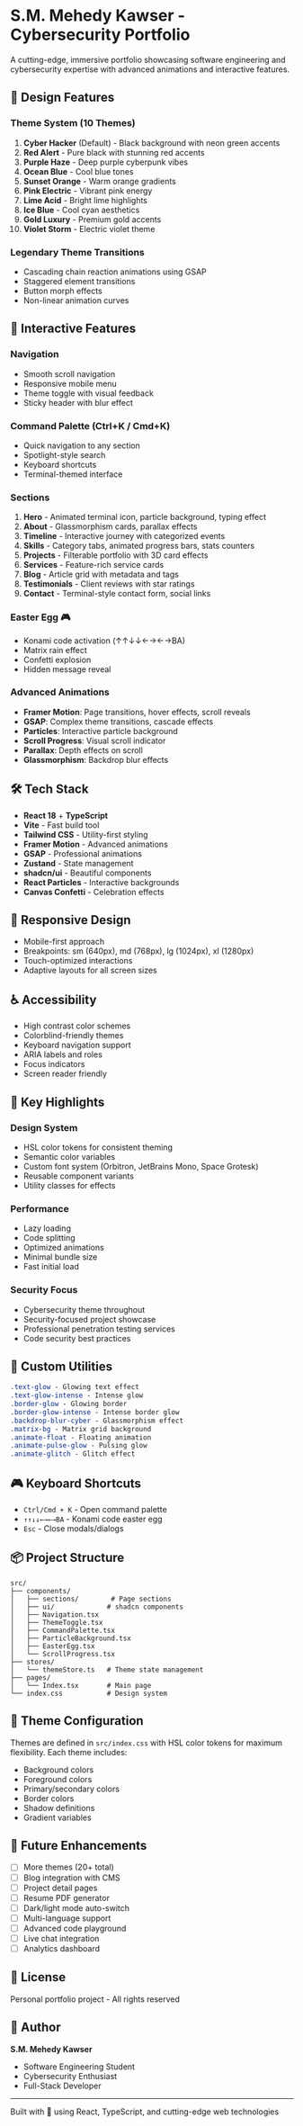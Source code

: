 # S.M. Mehedy Kawser - Cybersecurity Portfolio

A cutting-edge, immersive portfolio showcasing software engineering and cybersecurity expertise with advanced animations and interactive features.

## 🎨 Design Features

### Theme System (10 Themes)
1. **Cyber Hacker** (Default) - Black background with neon green accents
2. **Red Alert** - Pure black with stunning red accents
3. **Purple Haze** - Deep purple cyberpunk vibes
4. **Ocean Blue** - Cool blue tones
5. **Sunset Orange** - Warm orange gradients
6. **Pink Electric** - Vibrant pink energy
7. **Lime Acid** - Bright lime highlights
8. **Ice Blue** - Cool cyan aesthetics
9. **Gold Luxury** - Premium gold accents
10. **Violet Storm** - Electric violet theme

### Legendary Theme Transitions
- Cascading chain reaction animations using GSAP
- Staggered element transitions
- Button morph effects
- Non-linear animation curves

## 🚀 Interactive Features

### Navigation
- Smooth scroll navigation
- Responsive mobile menu
- Theme toggle with visual feedback
- Sticky header with blur effect

### Command Palette (Ctrl+K / Cmd+K)
- Quick navigation to any section
- Spotlight-style search
- Keyboard shortcuts
- Terminal-themed interface

### Sections
1. **Hero** - Animated terminal icon, particle background, typing effect
2. **About** - Glassmorphism cards, parallax effects
3. **Timeline** - Interactive journey with categorized events
4. **Skills** - Category tabs, animated progress bars, stats counters
5. **Projects** - Filterable portfolio with 3D card effects
6. **Services** - Feature-rich service cards
7. **Blog** - Article grid with metadata and tags
8. **Testimonials** - Client reviews with star ratings
9. **Contact** - Terminal-style contact form, social links

### Easter Egg 🎮
- Konami code activation (↑↑↓↓←→←→BA)
- Matrix rain effect
- Confetti explosion
- Hidden message reveal

### Advanced Animations
- **Framer Motion**: Page transitions, hover effects, scroll reveals
- **GSAP**: Complex theme transitions, cascade effects
- **Particles**: Interactive particle background
- **Scroll Progress**: Visual scroll indicator
- **Parallax**: Depth effects on scroll
- **Glassmorphism**: Backdrop blur effects

## 🛠️ Tech Stack

- **React 18** + **TypeScript**
- **Vite** - Fast build tool
- **Tailwind CSS** - Utility-first styling
- **Framer Motion** - Advanced animations
- **GSAP** - Professional animations
- **Zustand** - State management
- **shadcn/ui** - Beautiful components
- **React Particles** - Interactive backgrounds
- **Canvas Confetti** - Celebration effects

## 📱 Responsive Design

- Mobile-first approach
- Breakpoints: sm (640px), md (768px), lg (1024px), xl (1280px)
- Touch-optimized interactions
- Adaptive layouts for all screen sizes

## ♿ Accessibility

- High contrast color schemes
- Colorblind-friendly themes
- Keyboard navigation support
- ARIA labels and roles
- Focus indicators
- Screen reader friendly

## 🎯 Key Highlights

### Design System
- HSL color tokens for consistent theming
- Semantic color variables
- Custom font system (Orbitron, JetBrains Mono, Space Grotesk)
- Reusable component variants
- Utility classes for effects

### Performance
- Lazy loading
- Code splitting
- Optimized animations
- Minimal bundle size
- Fast initial load

### Security Focus
- Cybersecurity theme throughout
- Security-focused project showcase
- Professional penetration testing services
- Code security best practices

## 🎨 Custom Utilities

```css
.text-glow - Glowing text effect
.text-glow-intense - Intense glow
.border-glow - Glowing border
.border-glow-intense - Intense border glow
.backdrop-blur-cyber - Glassmorphism effect
.matrix-bg - Matrix grid background
.animate-float - Floating animation
.animate-pulse-glow - Pulsing glow
.animate-glitch - Glitch effect
```

## 🎮 Keyboard Shortcuts

- `Ctrl/Cmd + K` - Open command palette
- `↑↑↓↓←→←→BA` - Konami code easter egg
- `Esc` - Close modals/dialogs

## 📦 Project Structure

```
src/
├── components/
│   ├── sections/        # Page sections
│   ├── ui/             # shadcn components
│   ├── Navigation.tsx
│   ├── ThemeToggle.tsx
│   ├── CommandPalette.tsx
│   ├── ParticleBackground.tsx
│   ├── EasterEgg.tsx
│   └── ScrollProgress.tsx
├── stores/
│   └── themeStore.ts   # Theme state management
├── pages/
│   └── Index.tsx       # Main page
└── index.css           # Design system
```

## 🎨 Theme Configuration

Themes are defined in `src/index.css` with HSL color tokens for maximum flexibility. Each theme includes:
- Background colors
- Foreground colors
- Primary/secondary colors
- Border colors
- Shadow definitions
- Gradient variables

## 🔮 Future Enhancements

- [ ] More themes (20+ total)
- [ ] Blog integration with CMS
- [ ] Project detail pages
- [ ] Resume PDF generator
- [ ] Dark/light mode auto-switch
- [ ] Multi-language support
- [ ] Advanced code playground
- [ ] Live chat integration
- [ ] Analytics dashboard

## 📄 License

Personal portfolio project - All rights reserved

## 👤 Author

**S.M. Mehedy Kawser**
- Software Engineering Student
- Cybersecurity Enthusiast
- Full-Stack Developer

---

Built with 💚 using React, TypeScript, and cutting-edge web technologies
